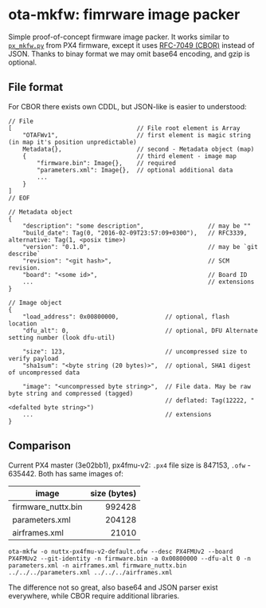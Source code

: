 ota-mkfw: fimrware image packer
===============================

Simple proof-of-concept firmware image packer.
It works similar to [`px_mkfw.py`][1] from PX4 firmware,
except it uses [RFC-7049 (CBOR)][2] instead of JSON.
Thanks to binay format we may omit base64 encoding, and gzip is optional.


File format
-----------

For CBOR there exists own CDDL, but JSON-like is easier to understood:

```none
// File
[	                                // File root element is Array
    "OTAFWv1", 	                    // first element is magic string (in map it's position unpredictable)
    Metadata{},	                    // second - Metadata object (map)
    {                               // third element - image map
        "firmware.bin": Image{},    // required
        "parameters.xml": Image{},  // optional additional data
        ...
    }
]
// EOF

// Metadata object
{
    "description": "some description",                  // may be ""
    "build_date": Tag(0, "2016-02-09T23:57:09+0300"),   // RFC3339, alternative: Tag(1, <posix time>)
    "version": "0.1.0",                                 // may be `git describe`
    "revision": "<git hash>",                           // SCM revision.
    "board": "<some id>",                               // Board ID
    ...                                                 // extensions
}

// Image object
{
    "load_address": 0x00800000,             // optional, flash location
    "dfu_alt": 0,                           // optional, DFU Alternate setting number (look dfu-util)

    "size": 123,                            // uncompressed size to verify payload
    "sha1sum": "<byte string (20 bytes)>",  // optional, SHA1 digest of uncompressed data

    "image": "<uncompressed byte string>",  // File data. May be raw byte string and compressed (tagged)
                                            // deflated: Tag(12222, "<defalted byte string>")
    ...                                     // extensions
}
```


Comparison
----------

Current PX4 master (3e02bb1), px4fmu-v2: `.px4` file size is 847153, `.ofw` - 635442.
Both has same images of:

| image              | size (bytes) |
| ------------------ | ------------:|
| firmware_nuttx.bin |       992428 |
| parameters.xml     |       204128 |
| airframes.xml      |        21010 |

```
ota-mkfw -o nuttx-px4fmu-v2-default.ofw --desc PX4FMUv2 --board PX4FMUv2 --git-identity -n firmware.bin -a 0x00800000 --dfu-alt 0 -n parameters.xml -n airframes.xml firmware_nuttx.bin ../../../parameters.xml ../../../airframes.xml
```

The difference not so great, also base64 and JSON parser exist everywhere,
while CBOR require additional libraries.


[1]: https://github.com/PX4/Firmware/blob/master/Tools/px_mkfw.py
[2]: https://tools.ietf.org/html/rfc7049
